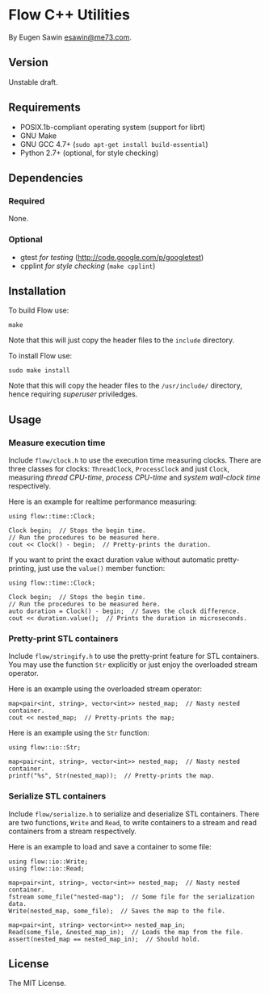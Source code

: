 # Flow C++ Utilities
By Eugen Sawin <esawin@me73.com>.

## Version
Unstable draft.

## Requirements
* POSIX.1b-compliant operating system (support for librt)
* GNU Make
* GNU GCC 4.7+ (`sudo apt-get install build-essential`)
* Python 2.7+ (optional, for style checking)

## Dependencies
### Required
None.

### Optional
* gtest *for testing* (<http://code.google.com/p/googletest>)
* cpplint *for style checking* (`make cpplint`)

## Installation
To build Flow use:

    make

Note that this will just copy the header files to the `include` directory. 

To install Flow use:

    sudo make install

Note that this will copy the header files to the `/usr/include/` directory,
hence requiring *superuser* priviledges.

## Usage
### Measure execution time
Include `flow/clock.h` to use the execution time measuring clocks. There
are three classes for clocks: `ThreadClock`, `ProcessClock` and just `Clock`,
measuring *thread CPU-time*, *process CPU-time* and *system wall-clock time*
respectively.

Here is an example for realtime performance measuring:

    using flow::time::Clock;

    Clock begin;  // Stops the begin time.
    // Run the procedures to be measured here.
    cout << Clock() - begin;  // Pretty-prints the duration.

If you want to print the exact duration value without automatic pretty-printing,
just use the `value()` member function:

    using flow::time::Clock;

    Clock begin;  // Stops the begin time.
    // Run the procedures to be measured here.
    auto duration = Clock() - begin;  // Saves the clock difference.
    cout << duration.value();  // Prints the duration in microseconds.

### Pretty-print STL containers 
Include `flow/stringify.h` to use the pretty-print feature for STL containers.
You may use the function `Str` explicitly or just enjoy the overloaded stream
operator.

Here is an example using the overloaded stream operator:

    map<pair<int, string>, vector<int>> nested_map;  // Nasty nested container.
    cout << nested_map;  // Pretty-prints the map;

Here is an example using the `Str` function:

    using flow::io::Str;

    map<pair<int, string>, vector<int>> nested_map;  // Nasty nested container.
    printf("%s", Str(nested_map));  // Pretty-prints the map.

### Serialize STL containers
Include `flow/serialize.h` to serialize and deserialize STL containers. There
are two functions, `Write` and `Read`, to write containers to a stream and
read containers from a stream respectively.

Here is an example to load and save a container to some file:

    using flow::io::Write;
    using flow::io::Read;
  
    map<pair<int, string>, vector<int>> nested_map;  // Nasty nested container.
    fstream some_file("nested-map");  // Some file for the serialization data.
    Write(nested_map, some_file);  // Saves the map to the file.

    map<pair<int, string> vector<int>> nested_map_in;
    Read(some_file, &nested_map_in);  // Loads the map from the file.
    assert(nested_map == nested_map_in);  // Should hold.

## License
The MIT License.
